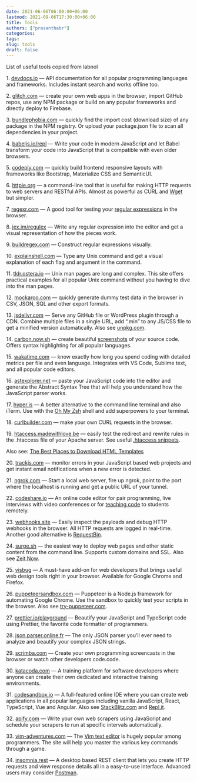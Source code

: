 ```yaml
---
date: 2021-06-06T06:00:00+06:00
lastmod: 2021-09-06T17:30:00+06:00
title: Tools
authors: ["prasanthabr"]
categories:
tags:
slug: tools
draft: false
---
```


List of useful tools copied from labnol


1\. [devdocs.io](https://devdocs.io/) — API documentation for all popular programming languages and frameworks. Includes instant search and works offline too.

2\. [glitch.com](https://glitch.com/) — create your own web apps in the browser, import GitHub repos, use any NPM package or build on any popular frameworks and directly deploy to Firebase.

3\. [bundlephobia.com](https://bundlephobia.com/) — quickly find the import cost (download size) of any package in the NPM registry. Or upload your package.json file to scan all dependencies in your project.

4\. [babeljs.io/repl](https://babeljs.io/repl/) — Write your code in modern JavaScript and let Babel transform your code into JavaScript that is compatible with even older browsers.

5\. [codeply.com](https://www.codeply.com/) — quickly build frontend responsive layouts with frameworks like Bootstrap, Materialize CSS and SemanticUI.

6\. [httpie.org](https://httpie.org/) — a command-line tool that is useful for making HTTP requests to web servers and RESTful APIs. Almost as powerful as CURL and [Wget](https://www.labnol.org/software/wget-command-examples/28750/) but simpler.

7\. [regexr.com](https://regexr.com/) — A good tool for testing your [regular expressions](https://www.labnol.org/internet/learn-regular-expressions/28841/) in the browser.

8\. [jex.im/regulex](https://jex.im/regulex) — Write any regular expression into the editor and get a visual representation of how the pieces work.

9\. [buildregex.com](http://buildregex.com/) — Construct regular expressions visually.

10\. [explainshell.com](https://explainshell.com/) — Type any Unix command and get a visual explanation of each flag and argument in the command.

11\. [tldr.ostera.io](https://tldr.ostera.io/) — Unix man pages are long and complex. This site offers practical examples for all popular Unix command without you having to dive into the man pages.

12\. [mockaroo.com](https://www.mockaroo.com/) — quickly generate dummy test data in the browser in CSV, JSON, SQL and other export formats.

13\. [jsdelivr.com](https://www.jsdelivr.com/) — Serve any GitHub file or WordPress plugin through a CDN. Combine multiple files in a single URL, add “.min” to any JS/CSS file to get a minified version automatically. Also see [unpkg.com](https://unpkg.com/).

14\. [carbon.now.sh](https://carbon.now.sh/) — create beautiful [screenshots](https://screenshot.guru/) of your source code. Offers syntax highlighting for all popular languages.

15\. [wakatime.com](https://wakatime.com/) — know exactly how long you spend coding with detailed metrics per file and even language. Integrates with VS Code, Sublime text, and all popular code editors.

16\. [astexplorer.net](https://astexplorer.net/) — paste your JavaScript code into the editor and generate the Abstract Syntax Tree that will help you understand how the JavaScript parser works.

17\. [hyper.is](https://hyper.is/) — A better alternative to the command line terminal and also iTerm. Use with the [Oh My Zsh](https://ohmyz.sh/) shell and add superpowers to your terminal.

18\. [curlbuilder.com](https://curlbuilder.com/) — make your own CURL requests in the browser.

19\. [htaccess.madewithlove.be](https://htaccess.madewithlove.be/) — easily test the redirect and rewrite rules in the .htaccess file of your Apache server. See useful [.htaccess snippets](https://github.com/phanan/htaccess/blob/master/README.md).

Also see: [The Best Places to Download HTML Templates](https://www.labnol.org/internet/html-website-templates/32059/)

20\. [trackjs.com](https://trackjs.com/) — monitor errors in your JavaScript based web projects and get instant email notifications when a new error is detected.

21\. [ngrok.com](https://ngrok.com/) — Start a local web server, fire up ngrok, point to the port where the localhost is running and get a public URL of your tunnel.

22\. [codeshare.io](https://codeshare.io/) — An online code editor for pair programming, live interviews with video conferences or for [teaching code](https://www.labnol.org/internet/learn-coding-online/28537/) to students remotely.

23\. [webhooks.site](https://webhook.site/) — Easily inspect the payloads and debug HTTP webhooks in the browser. All HTTP requests are logged in real-time. Another good alternative is [RequestBin](https://requestbin.fullcontact.com/).

24\. [surge.sh](https://surge.sh/) — the easiest way to deploy web pages and other static content from the command line. Supports custom domains and SSL. Also see [Zeit Now](https://zeit.co/now).

25\. [visbug](https://chrome.google.com/webstore/detail/visbug/cdockenadnadldjbbgcallicgledbeoc) — A must-have add-on for web developers that brings useful web design tools right in your browser. Available for Google Chrome and Firefox.

26\. [puppeteersandbox.com](https://puppeteersandbox.com/) — Puppeteer is a Node.js framework for automating Google Chrome. Use the sandbox to quickly test your scripts in the browser. Also see [try-puppeteer.com](https://try-puppeteer.appspot.com/).

27\. [prettier.io/playground](https://prettier.io/playground/) — Beautify your JavaScript and TypeScript code using Prettier, the favorite code formatter of programmers.

28\. [json.parser.online.fr](http://json.parser.online.fr/beta/) — The only JSON parser you’ll ever need to analyze and beautify your complex JSON strings.

29\. [scrimba.com](https://scrimba.com/) — Create your own programming screencasts in the browser or watch other developers code.code.

30\. [katacoda.com](https://www.katacoda.com/) — A training platform for software developers where anyone can create their own dedicated and interactive training environments.

31\. [codesandbox.io](https://codesandbox.io/) — A full-featured online IDE where you can create web applications in all popular languages including vanilla JavaScript, React, TypeScript, Vue and Angular. Also see [StackBlitz.com](https://stackblitz.com/) and [Repl.it](https://repl.it/).

32\. [apify.com](https://www.apify.com/) — Write your own web scrapers using JavaScript and schedule your scrapers to run at specific intervals automatically.

33\. [vim-adventures.com](https://vim-adventures.com/) — The [Vim text editor](https://www.labnol.org/internet/learning-vim-for-beginners/28820/) is hugely popular among programmers. The site will help you master the various key commands through a game.

34\. [insomnia.rest](https://insomnia.rest/) — A desktop based REST client that lets you create HTTP requests and view response details all in a easy-to-use interface. Advanced users may consider [Postman](https://www.getpostman.com/).